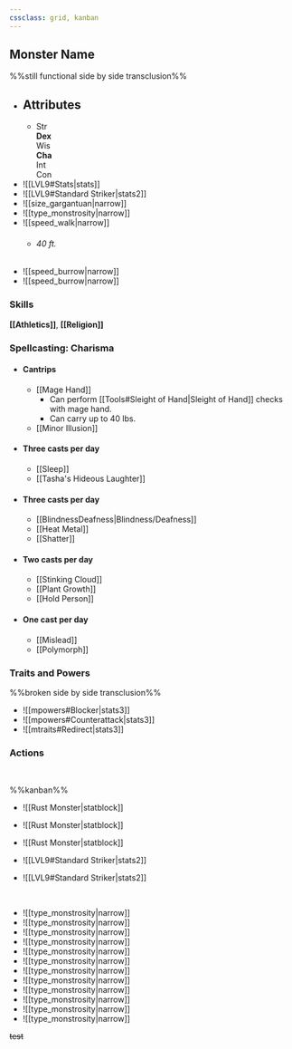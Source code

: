 ```yaml
---
cssclass: grid, kanban
---
```

## Monster Name

%%still functional side by side transclusion%%
- ## Attributes
	- Str<br>**Dex**<br>Wis<br>**Cha**<br>Int<br>Con
- ![[LVL9#Stats|stats]]
- ![[LVL9#Standard Striker|stats2]]
- ![[size_gargantuan|narrow]]
- ![[type_monstrosity|narrow]]
- ![[speed_walk|narrow]]
	- ###### 40 ft.
- ![[speed_burrow|narrow]]
- ![[speed_burrow|narrow]]

### Skills
**[[Athletics]]**, **[[Religion]]**
### Spellcasting: Charisma
- #### Cantrips
	- [[Mage Hand]]
		- Can perform [[Tools#Sleight of Hand|Sleight of Hand]] checks with mage hand.
		- Can carry up to 40 lbs.
	- [[Minor Illusion]]
- #### Three casts per day
	- [[Sleep]]
	- [[Tasha's Hideous Laughter]]
- #### Three casts per day
	- [[BlindnessDeafness|Blindness/Deafness]]
	- [[Heat Metal]]
	- [[Shatter]]
- #### Two casts per day
	- [[Stinking Cloud]]
	- [[Plant Growth]]
	- [[Hold Person]]
- #### One cast per day
	- [[Mislead]]
	- [[Polymorph]]

	
### Traits and Powers

%%broken side by side transclusion%%

-  ![[mpowers#Blocker|stats3]]
- ![[mpowers#Counterattack|stats3]]
- ![[mtraits#Redirect|stats3]]

### Actions



<br>

%%kanban%%

- ![[Rust Monster|statblock]]
- ![[Rust Monster|statblock]]
- ![[Rust Monster|statblock]]

- ![[LVL9#Standard Striker|stats2]]
- ![[LVL9#Standard Striker|stats2]]

<br>

- ![[type_monstrosity|narrow]]
- ![[type_monstrosity|narrow]]
- ![[type_monstrosity|narrow]]
- ![[type_monstrosity|narrow]]
- ![[type_monstrosity|narrow]]
- ![[type_monstrosity|narrow]]
- ![[type_monstrosity|narrow]]
- ![[type_monstrosity|narrow]]
- ![[type_monstrosity|narrow]]
- ![[type_monstrosity|narrow]]
- ![[type_monstrosity|narrow]]
- ![[type_monstrosity|narrow]]

~~test~~
